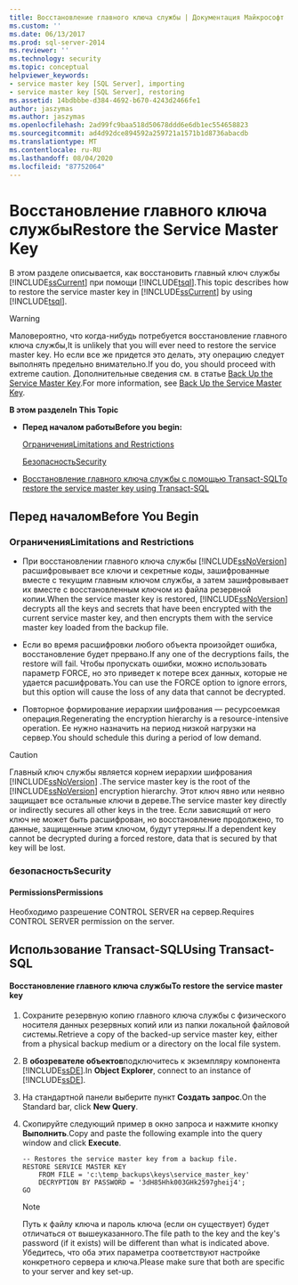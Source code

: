 ```yaml
---
title: Восстановление главного ключа службы | Документация Майкрософт
ms.custom: ''
ms.date: 06/13/2017
ms.prod: sql-server-2014
ms.reviewer: ''
ms.technology: security
ms.topic: conceptual
helpviewer_keywords:
- service master key [SQL Server], importing
- service master key [SQL Server], restoring
ms.assetid: 14bdbbbe-d384-4692-b670-4243d2466fe1
author: jaszymas
ms.author: jaszymas
ms.openlocfilehash: 2ad99fc9baa518d50678ddd6e6db1ec554658823
ms.sourcegitcommit: ad4d92dce894592a259721a1571b1d8736abacdb
ms.translationtype: MT
ms.contentlocale: ru-RU
ms.lasthandoff: 08/04/2020
ms.locfileid: "87752064"
---
```

# <a name="restore-the-service-master-key"></a><span data-ttu-id="b7738-102">Восстановление главного ключа службы</span><span class="sxs-lookup"><span data-stu-id="b7738-102">Restore the Service Master Key</span></span>
  <span data-ttu-id="b7738-103">В этом разделе описывается, как восстановить главный ключ службы [!INCLUDE[ssCurrent](../../../includes/sscurrent-md.md)] при помощи [!INCLUDE[tsql](../../../includes/tsql-md.md)].</span><span class="sxs-lookup"><span data-stu-id="b7738-103">This topic describes how to restore the service master key in [!INCLUDE[ssCurrent](../../../includes/sscurrent-md.md)] by using [!INCLUDE[tsql](../../../includes/tsql-md.md)].</span></span>  
  
> [!WARNING]  
>  <span data-ttu-id="b7738-104">Маловероятно, что когда-нибудь потребуется восстановление главного ключа службы,</span><span class="sxs-lookup"><span data-stu-id="b7738-104">It is unlikely that you will ever need to restore the service master key.</span></span> <span data-ttu-id="b7738-105">Но если все же придется это делать, эту операцию следует выполнять предельно внимательно.</span><span class="sxs-lookup"><span data-stu-id="b7738-105">If you do, you should proceed with extreme caution.</span></span> <span data-ttu-id="b7738-106">Дополнительные сведения см. в статье [Back Up the Service Master Key](service-master-key.md).</span><span class="sxs-lookup"><span data-stu-id="b7738-106">For more information, see [Back Up the Service Master Key](service-master-key.md).</span></span>  
  
 <span data-ttu-id="b7738-107">**В этом разделе**</span><span class="sxs-lookup"><span data-stu-id="b7738-107">**In This Topic**</span></span>  
  
-   <span data-ttu-id="b7738-108">**Перед началом работы**</span><span class="sxs-lookup"><span data-stu-id="b7738-108">**Before you begin:**</span></span>  
  
     [<span data-ttu-id="b7738-109">Ограничения</span><span class="sxs-lookup"><span data-stu-id="b7738-109">Limitations and Restrictions</span></span>](#Restrictions)  
  
     [<span data-ttu-id="b7738-110">Безопасность</span><span class="sxs-lookup"><span data-stu-id="b7738-110">Security</span></span>](#Security)  
  
-   [<span data-ttu-id="b7738-111">Восстановление главного ключа службы с помощью Transact-SQL</span><span class="sxs-lookup"><span data-stu-id="b7738-111">To restore the service master key using Transact-SQL</span></span>](#SSMSProcedure)  
  
##  <a name="before-you-begin"></a><a name="BeforeYouBegin"></a> <span data-ttu-id="b7738-112">Перед началом</span><span class="sxs-lookup"><span data-stu-id="b7738-112">Before You Begin</span></span>  
  
###  <a name="limitations-and-restrictions"></a><a name="Restrictions"></a> <span data-ttu-id="b7738-113">Ограничения</span><span class="sxs-lookup"><span data-stu-id="b7738-113">Limitations and Restrictions</span></span>  
  
-   <span data-ttu-id="b7738-114">При восстановлении главного ключа службы [!INCLUDE[ssNoVersion](../../../includes/ssnoversion-md.md)] расшифровывает все ключи и секретные коды, зашифрованные вместе с текущим главным ключом службы, а затем зашифровывает их вместе с восстановленным ключом из файла резервной копии.</span><span class="sxs-lookup"><span data-stu-id="b7738-114">When the service master key is restored, [!INCLUDE[ssNoVersion](../../../includes/ssnoversion-md.md)] decrypts all the keys and secrets that have been encrypted with the current service master key, and then encrypts them with the service master key loaded from the backup file.</span></span>  
  
-   <span data-ttu-id="b7738-115">Если во время расшифровки любого объекта произойдет ошибка, восстановление будет прервано.</span><span class="sxs-lookup"><span data-stu-id="b7738-115">If any one of the decryptions fails, the restore will fail.</span></span> <span data-ttu-id="b7738-116">Чтобы пропускать ошибки, можно использовать параметр FORCE, но это приведет к потере всех данных, которые не удается расшифровать.</span><span class="sxs-lookup"><span data-stu-id="b7738-116">You can use the FORCE option to ignore errors, but this option will cause the loss of any data that cannot be decrypted.</span></span>  
  
-   <span data-ttu-id="b7738-117">Повторное формирование иерархии шифрования — ресурсоемкая операция.</span><span class="sxs-lookup"><span data-stu-id="b7738-117">Regenerating the encryption hierarchy is a resource-intensive operation.</span></span> <span data-ttu-id="b7738-118">Ее нужно назначить на период низкой нагрузки на сервер.</span><span class="sxs-lookup"><span data-stu-id="b7738-118">You should schedule this during a period of low demand.</span></span>  
  
> [!CAUTION]  
>  <span data-ttu-id="b7738-119">Главный ключ службы является корнем иерархии шифрования [!INCLUDE[ssNoVersion](../../../includes/ssnoversion-md.md)] .</span><span class="sxs-lookup"><span data-stu-id="b7738-119">The service master key is the root of the [!INCLUDE[ssNoVersion](../../../includes/ssnoversion-md.md)] encryption hierarchy.</span></span> <span data-ttu-id="b7738-120">Этот ключ явно или неявно защищает все остальные ключи в дереве.</span><span class="sxs-lookup"><span data-stu-id="b7738-120">The service master key directly or indirectly secures all other keys in the tree.</span></span> <span data-ttu-id="b7738-121">Если зависящий от него ключ не может быть расшифрован, но восстановление продолжено, то данные, защищенные этим ключом, будут утеряны.</span><span class="sxs-lookup"><span data-stu-id="b7738-121">If a dependent key cannot be decrypted during a forced restore, data that is secured by that key will be lost.</span></span>  
  
###  <a name="security"></a><a name="Security"></a> <span data-ttu-id="b7738-122">безопасность</span><span class="sxs-lookup"><span data-stu-id="b7738-122">Security</span></span>  
  
####  <a name="permissions"></a><a name="Permissions"></a> <span data-ttu-id="b7738-123">Permissions</span><span class="sxs-lookup"><span data-stu-id="b7738-123">Permissions</span></span>  
 <span data-ttu-id="b7738-124">Необходимо разрешение CONTROL SERVER на сервер.</span><span class="sxs-lookup"><span data-stu-id="b7738-124">Requires CONTROL SERVER permission on the server.</span></span>  
  
##  <a name="using-transact-sql"></a><a name="SSMSProcedure"></a> <span data-ttu-id="b7738-125">Использование Transact-SQL</span><span class="sxs-lookup"><span data-stu-id="b7738-125">Using Transact-SQL</span></span>  
  
#### <a name="to-restore-the-service-master-key"></a><span data-ttu-id="b7738-126">Восстановление главного ключа службы</span><span class="sxs-lookup"><span data-stu-id="b7738-126">To restore the service master key</span></span>  
  
1.  <span data-ttu-id="b7738-127">Сохраните резервную копию главного ключа службы с физического носителя данных резервных копий или из папки локальной файловой системы.</span><span class="sxs-lookup"><span data-stu-id="b7738-127">Retrieve a copy of the backed-up service master key, either from a physical backup medium or a directory on the local file system.</span></span>  
  
2.  <span data-ttu-id="b7738-128">В **обозревателе объектов**подключитесь к экземпляру компонента [!INCLUDE[ssDE](../../../includes/ssde-md.md)].</span><span class="sxs-lookup"><span data-stu-id="b7738-128">In **Object Explorer**, connect to an instance of [!INCLUDE[ssDE](../../../includes/ssde-md.md)].</span></span>  
  
3.  <span data-ttu-id="b7738-129">На стандартной панели выберите пункт **Создать запрос**.</span><span class="sxs-lookup"><span data-stu-id="b7738-129">On the Standard bar, click **New Query**.</span></span>  
  
4.  <span data-ttu-id="b7738-130">Скопируйте следующий пример в окно запроса и нажмите кнопку **Выполнить**.</span><span class="sxs-lookup"><span data-stu-id="b7738-130">Copy and paste the following example into the query window and click **Execute**.</span></span>  
  
    ```  
    -- Restores the service master key from a backup file.  
    RESTORE SERVICE MASTER KEY   
        FROM FILE = 'c:\temp_backups\keys\service_master_key'   
        DECRYPTION BY PASSWORD = '3dH85Hhk003GHk2597gheij4';  
    GO  
    ```  
  
    > [!NOTE]  
    >  <span data-ttu-id="b7738-131">Путь к файлу ключа и пароль ключа (если он существует) будет отличаться от вышеуказанного.</span><span class="sxs-lookup"><span data-stu-id="b7738-131">The file path to the key and the key's password (if it exists) will be different than what is indicated above.</span></span> <span data-ttu-id="b7738-132">Убедитесь, что оба этих параметра соответствуют настройке конкретного сервера и ключа.</span><span class="sxs-lookup"><span data-stu-id="b7738-132">Please make sure that both are specific to your server and key set-up.</span></span>  
  
  
